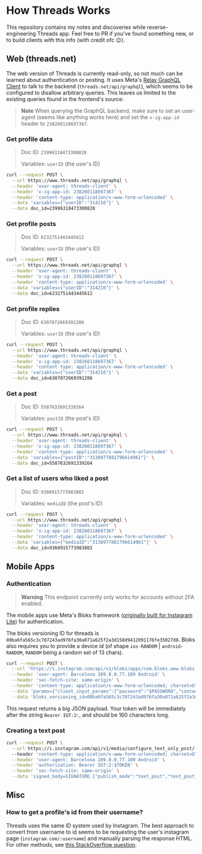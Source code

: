 # How Threads Works

This repository contains my notes and discoveries while reverse-engineering Threads app. Feel free to PR if you've found something new, or to build clients with this info (with credit ofc 😉).

## Web (threads.net)

The web version of Threads is currently read-only, so not much can be learned about authentication or posting. It uses Meta's [Relay GraphQL Client](https://relay.dev) to talk to the backend (`threads.net/api/graphql`), which seems to be configured to disallow arbitrary queries. This leaves us limited to the existing queries found in the frontend's source:

> **Note**
> When querying the GraphQL backend, make sure to set an user-agent (seems like anything works here) and set the `x-ig-app-id` header to `238260118697367`.

### Get profile data

> Doc ID: `23996318473300828`
> 
> Variables: `userID` (the user's ID)

```bash
curl --request POST \
  --url https://www.threads.net/api/graphql \
  --header 'user-agent: threads-client' \
  --header 'x-ig-app-id: 238260118697367' \
  --header 'content-type: application/x-www-form-urlencoded' \
  --data 'variables={"userID":"314216"}' \
  --data doc_id=23996318473300828
```

### Get profile posts

> Doc ID: `6232751443445612`
> 
> Variables: `userID` (the user's ID)

```bash
curl --request POST \
  --url https://www.threads.net/api/graphql \
  --header 'user-agent: threads-client' \
  --header 'x-ig-app-id: 238260118697367' \
  --header 'content-type: application/x-www-form-urlencoded' \
  --data 'variables={"userID":"314216"}' \
  --data doc_id=6232751443445612
```

### Get profile replies

> Doc ID: `6307072669391286`
> 
> Variables: `userID` (the user's ID)

```bash
curl --request POST \
  --url https://www.threads.net/api/graphql \
  --header 'user-agent: threads-client' \
  --header 'x-ig-app-id: 238260118697367' \
  --header 'content-type: application/x-www-form-urlencoded' \
  --data 'variables={"userID":"314216"}' \
  --data doc_id=6307072669391286
```

### Get a post

> Doc ID: `5587632691339264`
> 
> Variables: `postID` (the post's ID)

```bash
curl --request POST \
  --url https://www.threads.net/api/graphql \
  --header 'user-agent: threads-client' \
  --header 'x-ig-app-id: 238260118697367' \
  --header 'content-type: application/x-www-form-urlencoded' \
  --data 'variables={"postID":"3138977881796614961"}' \
  --data doc_id=5587632691339264
```

### Get a list of users who liked a post

> Doc ID: `9360915773983802`
> 
> Variables: `mediaID` (the post's ID)

```bash
curl --request POST \
  --url https://www.threads.net/api/graphql \
  --header 'user-agent: threads-client' \
  --header 'x-ig-app-id: 238260118697367' \
  --header 'content-type: application/x-www-form-urlencoded' \
  --data 'variables={"mediaID":"3138977881796614961"}' \
  --data doc_id=9360915773983802
```

## Mobile Apps

### Authentication

> **Warning**
> This endpoint currently only works for accounts without 2FA enabled.

The mobile apps use Meta's Bloks framework ([originally built for Instagram Lite](https://thenewstack.io/instagram-lite-is-no-longer-a-progressive-web-app-now-a-native-app-built-with-bloks/)) for authentication.

The bloks versioning ID for threads is `00ba6fa565c3c707243ad976fa30a071a625f2a3d158d9412091176fe35027d8`. Bloks also requires you to provide a device id (of shape `ios-RANDOM` | `android-RANDOM`, `RANDOM` being a random set of 13 chars).

```bash
curl --request POST \
  --url 'https://i.instagram.com/api/v1/bloks/apps/com.bloks.www.bloks.caa.login.async.send_login_request/' \
  --header 'user-agent: Barcelona 289.0.0.77.109 Android' \
  --header 'sec-fetch-site: same-origin' \
  --header 'content-type: application/x-www-form-urlencoded; charset=UTF-8' \
  --data 'params={"client_input_params":{"password":"$PASSWORD","contact_point":"$USERNAME","device_id":"$DEVICE_ID"},"server_params":{"credential_type":"password","device_id":"$DEVICE_ID"}}' \
  --data 'bloks_versioning_id=00ba6fa565c3c707243ad976fa30a071a625f2a3d158d9412091176fe35027d8'
```

This request returns a big JSON payload. Your token will be immediately after the string `Bearer IGT:2:`, and should be 160 characters long.

### Creating a text post

```bash
curl --request POST \
  --url https://i.instagram.com/api/v1/media/configure_text_only_post/
  --header 'content-type: application/x-www-form-urlencoded; charset=UTF-8' \
  --header 'user-agent: Barcelona 289.0.0.77.109 Android' \
  --header 'authorization: Bearer IGT:2:$TOKEN' \
  --header 'sec-fetch-site: same-origin' \
  --data 'signed_body=SIGNATURE.{"publish_mode":"text_post","text_post_app_info":"{\"reply_control\":0}","timezone_offset":"0","source_type":"4","_uid":"$USER_ID","device_id":"$DEVICE_ID","caption":"$POST_TEXT","device":{"manufacturer":"OnePlus","model":"ONEPLUS+A3003","android_version":26,"android_release":"8.1.0"}}
```

## Misc

### How to get a profile's id from their username?

Threads uses the same ID system used by Instagram. The best approach to convert from username to id seems to be requesting the user's instagram page (`instagram.com/:username`) and manually parsing the response HTML. For other methods, see [this StackOverflow question](https://stackoverflow.com/questions/11796349/instagram-how-to-get-my-user-id-from-username).
